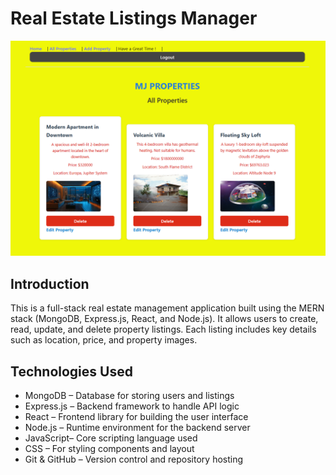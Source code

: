 <h1>Real Estate Listings Manager</h1>

<img src="./MJPROPERTIES.png" />

<h2>Introduction</h2>

<p>
This is a full-stack real estate management application built using the MERN stack (MongoDB, Express.js, React, and Node.js). It allows users to create, read, update, and delete property listings. Each listing includes key details such as location, price, and property images.
</p>

<h2>Technologies Used</h2>

<ul>
  <li>MongoDB – Database for storing users and listings</li>
  <li>Express.js – Backend framework to handle API logic</li>
  <li>React – Frontend library for building the user interface</li>
  <li>Node.js – Runtime environment for the backend server</li>
  <li>JavaScript– Core scripting language used</li>
  <li>CSS – For styling components and layout</li>
  <li>Git & GitHub – Version control and repository hosting</li>
</ul>